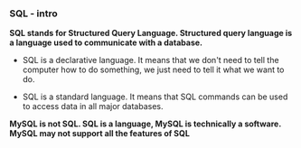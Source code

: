 ### SQL - intro

**SQL stands for Structured Query Language. Structured query language is a language used to communicate with a database.**

- SQL is a declarative language. It means that we don't need to tell the computer how to do something, we just need to tell it what we want to do.

- SQL is a standard language. It means that SQL commands can be used to access data in all major databases.

**MySQL is not SQL. SQL is a language, MySQL is technically a software. MySQL may not support all the features of SQL**

